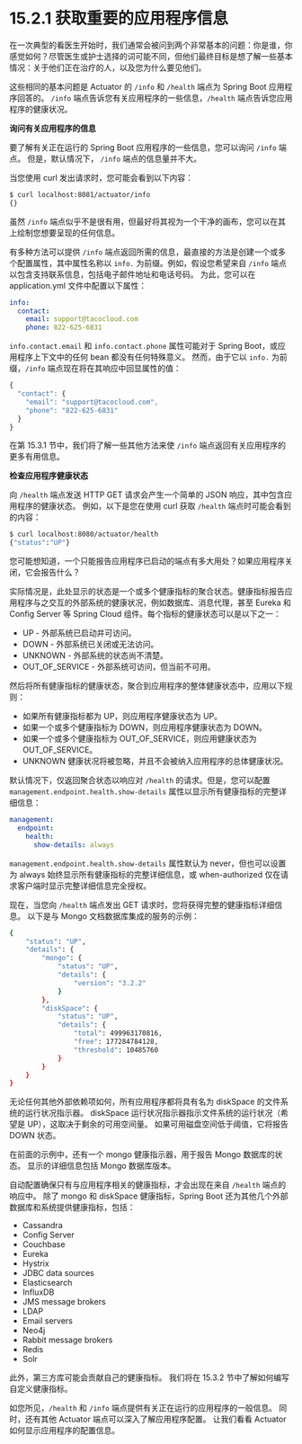 # 15.2.1 获取重要的应用程序信息

在一次典型的看医生开始时，我们通常会被问到两个非常基本的问题：你是谁，你感觉如何？尽管医生或护士选择的词可能不同，但他们最终目标是想了解一些基本情况：关于他们正在治疗的人，以及您为什么要见他们。

这些相同的基本问题是 Actuator 的 `/info` 和 `/health` 端点为 Spring Boot 应用程序回答的。 `/info` 端点告诉您有关应用程序的一些信息，`/health` 端点告诉您应用程序的健康状况。

**询问有关应用程序的信息**

要了解有关正在运行的 Spring Boot 应用程序的一些信息，您可以询问 `/info` 端点。 但是，默认情况下， `/info` 端点的信息量并不大。

当您使用 curl 发出请求时，您可能会看到以下内容：

```bash
$ curl localhost:8081/actuator/info
{}
```

虽然 `/info` 端点似乎不是很有用，但最好将其视为一个干净的画布，您可以在其上绘制您想要呈现的任何信息。

有多种方法可以提供 `/info` 端点返回所需的信息，最直接的方法是创建一个或多个配置属性，其中属性名称以 `info.` 为前缀。例如，假设您希望来自 `/info` 端点以包含支持联系信息，包括电子邮件地址和电话号码。 为此，您可以在 application.yml 文件中配置以下属性：

```yaml
info:
  contact:
    email: support@tacocloud.com
    phone: 822-625-6831
```

`info.contact.email` 和 `info.contact.phone` 属性可能对于 Spring Boot，或应用程序上下文中的任何 bean 都没有任何特殊意义。 然而，由于它以 `info.` 为前缀，`/info` 端点现在将在其响应中回显属性的值：

```javascript
{
  "contact": {
    "email": "support@tacocloud.com",
    "phone": "822-625-6831"
  }
}
```

在第 15.3.1 节中，我们将了解一些其他方法来使 `/info` 端点返回有关应用程序的更多有用信息。

**检查应用程序健康状态**

向 `/health` 端点发送 HTTP GET 请求会产生一个简单的 JSON 响应，其中包含应用程序的健康状态。 例如，以下是您在使用 curl 获取 `/health` 端点时可能会看到的内容：

```bash
$ curl localhost:8080/actuator/health
{"status":"UP"}
```

您可能想知道，一个只能报告应用程序已启动的端点有多大用处？如果应用程序关闭，它会报告什么？

实际情况是，此处显示的状态是一个或多个健康指标的聚合状态。健康指标报告应用程序与之交互的外部系统的健康状况，例如数据库、消息代理，甚至 Eureka 和 Config Server 等 Spring Cloud 组件。每个指标的健康状态可以是以下之一：

* UP - 外部系统已启动并可访问。
* DOWN - 外部系统已关闭或无法访问。
* UNKNOWN - 外部系统的状态尚不清楚。
* OUT\_OF\_SERVICE - 外部系统可访问，但当前不可用。

然后将所有健康指标的健康状态，聚合到应用程序的整体健康状态中，应用以下规则：

* 如果所有健康指标都为 UP，则应用程序健康状态为 UP。
* 如果一个或多个健康指标为 DOWN，则应用程序健康状态为 DOWN。
* 如果一个或多个健康指标为 OUT\_OF\_SERVICE，则应用健康状态为 OUT\_OF\_SERVICE。
* UNKNOWN 健康状况将被忽略，并且不会被纳入应用程序的总体健康状况。

默认情况下，仅返回聚合状态以响应对 `/health` 的请求。但是，您可以配置 `management.endpoint.health.show-details` 属性以显示所有健康指标的完整详细信息：

```yaml
management:
  endpoint:
    health:
      show-details: always
```

`management.endpoint.health.show-details` 属性默认为 never，但也可以设置为 always 始终显示所有健康指标的完整详细信息，或 when-authorized 仅在请求客户端时显示完整详细信息完全授权。

现在，当您向 `/health` 端点发出 GET 请求时，您将获得完整的健康指标详细信息。 以下是与 Mongo 文档数据库集成的服务的示例：

```bash
{
    "status": "UP",
    "details": {
        "mongo": {
            "status": "UP",
            "details": {
                "version": "3.2.2"
            }
        },
        "diskSpace": {
            "status": "UP",
            "details": {
                "total": 499963170816,
                "free": 177284784128,
                "threshold": 10485760
            }
        }
    }
}
```

无论任何其他外部依赖项如何，所有应用程序都将具有名为 diskSpace 的文件系统的运行状况指示器。 diskSpace 运行状况指示器指示文件系统的运行状况（希望是 UP），这取决于剩余的可用空间量。 如果可用磁盘空间低于阈值，它将报告 DOWN 状态。

在前面的示例中，还有一个 mongo 健康指示器，用于报告 Mongo 数据库的状态。 显示的详细信息包括 Mongo 数据库版本。

自动配置确保只有与应用程序相关的健康指标，才会出现在来自 `/health` 端点的响应中。 除了 mongo 和 diskSpace 健康指标，Spring Boot 还为其他几个外部数据库和系统提供健康指标，包括：

* Cassandra
* Config Server
* Couchbase
* Eureka
* Hystrix
* JDBC data sources
* Elasticsearch
* InfluxDB
* JMS message brokers
* LDAP
* Email servers
* Neo4j
* Rabbit message brokers
* Redis
* Solr

此外，第三方库可能会贡献自己的健康指标。 我们将在 15.3.2 节中了解如何编写自定义健康指标。

如您所见，`/health` 和 `/info` 端点提供有关正在运行的应用程序的一般信息。 同时，还有其他 Actuator 端点可以深入了解应用程序配置。 让我们看看 Actuator 如何显示应用程序的配置信息。

